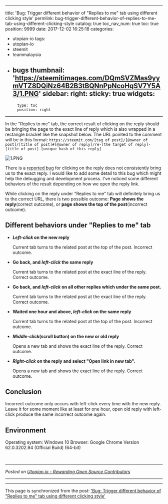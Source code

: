 
---
title: 'Bug: Trigger different behavior of "Replies to me" tab using different clicking style'
permlink: bug-trigger-different-behavior-of-replies-to-me-tab-using-different-clicking-style
catalog: true
toc_nav_num: true
toc: true
position: 9999
date: 2017-12-02 16:25:18
categories:
- utopian-io
tags:
- utopian-io
- steemit
- teammalaysia
- bugs
thumbnail: 'https://steemitimages.com/DQmSVZMas9yymVTZ8DQiNz64B2B3tBQNnPpNcoHqSV7Y5A3/1.PNG'
sidebar:
    right:
        sticky: true
widgets:
    -
        type: toc
        position: right
---




In the "Replies to me" tab, the correct result of clicking on the reply should be bringing the page to the exact line of reply which is also wrapped in a rectangle bracket like the snapshot below. The URL pointed to the comment will be in this format:
`https://steemit.com/[tag of post]/[@owner of post]/[title of post]#[@owner of reply]/re-[the target of reply]-[title of post]-[unique hash of this reply]`

![1.PNG](https://steemitimages.com/DQmSVZMas9yymVTZ8DQiNz64B2B3tBQNnPpNcoHqSV7Y5A3/1.PNG)

There is a [reported bug](https://utopian.io/utopian-io/@ewuoso/easy-accesibility-to-message-replies-now-missing-on-steemit) for clicking on the reply does not consistently bring us to the exact reply. I would like to add some detail to this bug which might help the debugging and development process. I've noticed some different behaviors of the result depending on how we open the reply link. 

While clicking on the reply under "Replies to me" tab will definitely bring us to the correct URL, there is two possible outcome: **Page shows the reply**(correct outcome), or **page shows the top of the post**(incorrect outcome).

## Different behaviors under "Replies to me" tab

- ***Left-click* on the new reply**

  Current tab turns to the related post at the top of the post. Incorrect outcome.

- **Go back, and *left-click* the same reply**

  Current tab turns to the related post at the exact line of the reply. Correct outcome.

- **Go back, and *left-click* on all other replies which under the same post.**

  Current tab turns to the related post at the exact line of the reply. Correct outcome.

- **Waited one hour and above, *left-click* on the same reply**

  Current tab turns to the related post at the top of the post. Incorrect outcome.

- ***Middle-click*(scroll button) on the new or old reply**

  Opens a new tab and shows the exact line of the reply. Correct outcome.

- ***Right-click* on the reply and select "Open link in new tab".**

  Opens a new tab and shows the exact line of the reply. Correct outcome.

## Conclusion

Incorrect outcome only occurs with left-click every time with the new reply. Leave it for some moment like at least for one hour, open old reply with left-click produce the same incorrect outcome again.

## Environment

Operating system: Windows 10
Browser: Google Chrome Version 62.0.3202.94 (Official Build) (64-bit)

<br /><hr/><em>Posted on <a href="https://utopian.io/utopian-io/@fr3eze/bug-trigger-different-behavior-of-replies-to-me-tab-using-different-clicking-style">Utopian.io -  Rewarding Open Source Contributors</a></em><hr/>

- - -

This page is synchronized from the post: ['Bug: Trigger different behavior of "Replies to me" tab using different clicking style'](https://steemit.com/@fr3eze/bug-trigger-different-behavior-of-replies-to-me-tab-using-different-clicking-style)
